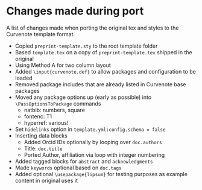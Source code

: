 # Changes made during port

A list of changes made when porting the original tex and styles to the Curvenote template format.

- Copied `preprint-template.sty` to the root template folder
- Based `template.tex` on a copy of `preprint-template.tex` shipped in the original
- Using Method A for two column layout
- Added `\input{curvenote.def}` to allow packages and configuration to be loaded
- Removed package includes that are already listed in Curvenote base packages
- Moved any package options up (early as possible) into `\PassOptionsToPackage` commands
  - natbib: numbers, square
  - fontenc: T1
  - hyperref: various!
- Set `hidelinks` option in `template.yml:config.schema = false`
- Inserting data blocks
  - Added Orcid IDs optionally by looping over `doc.authors`
  - Title: `doc.title`
  - Ported Author, affiliation via loop with integer numbering
- Added tagged blocks for `abstract` and `acknowledgments`
- Made `keywords` optional based on `doc.tags`
- Added optional `\usepackage{lipsum}` for testing purposes as example content in original uses it
